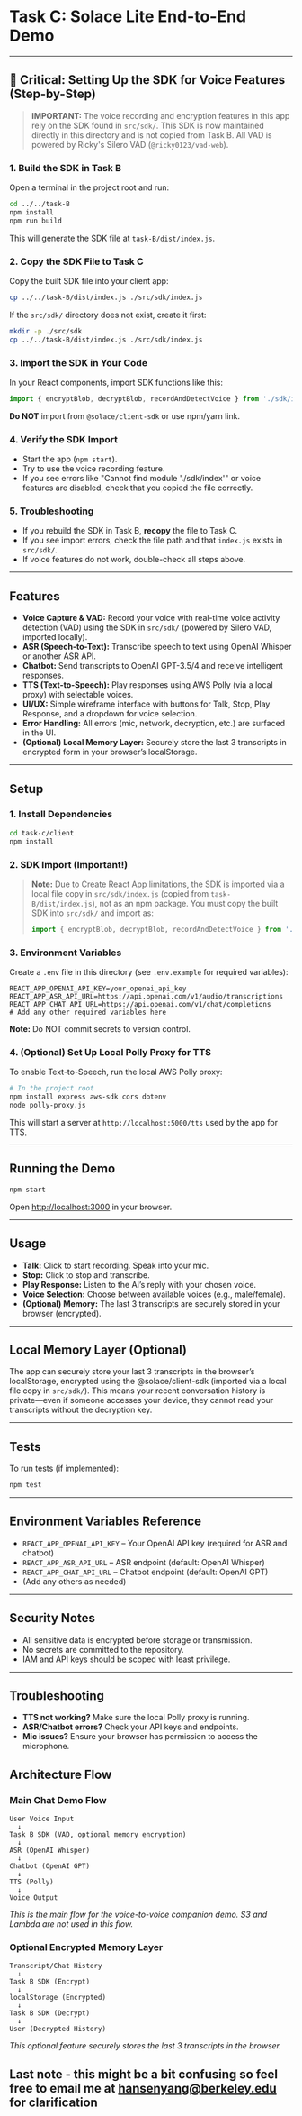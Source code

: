 # Task C: Solace Lite End-to-End Demo

---

## 🚨 Critical: Setting Up the SDK for Voice Features (Step-by-Step)

> **IMPORTANT:** The voice recording and encryption features in this app rely on the SDK found in `src/sdk/`. This SDK is now maintained directly in this directory and is not copied from Task B. All VAD is powered by Ricky's Silero VAD (`@ricky0123/vad-web`).

### 1. Build the SDK in Task B

Open a terminal in the project root and run:
```sh
cd ../../task-B
npm install
npm run build
```
This will generate the SDK file at `task-B/dist/index.js`.

### 2. Copy the SDK File to Task C

Copy the built SDK file into your client app:
```sh
cp ../../task-B/dist/index.js ./src/sdk/index.js
```
If the `src/sdk/` directory does not exist, create it first:
```sh
mkdir -p ./src/sdk
cp ../../task-B/dist/index.js ./src/sdk/index.js
```

### 3. Import the SDK in Your Code

In your React components, import SDK functions like this:
```js
import { encryptBlob, decryptBlob, recordAndDetectVoice } from './sdk/index';
```
**Do NOT** import from `@solace/client-sdk` or use npm/yarn link.

### 4. Verify the SDK Import
- Start the app (`npm start`).
- Try to use the voice recording feature.
- If you see errors like "Cannot find module './sdk/index'" or voice features are disabled, check that you copied the file correctly.

### 5. Troubleshooting
- If you rebuild the SDK in Task B, **recopy** the file to Task C.
- If you see import errors, check the file path and that `index.js` exists in `src/sdk/`.
- If voice features do not work, double-check all steps above.

---

## Features

- **Voice Capture & VAD:** Record your voice with real-time voice activity detection (VAD) using the SDK in `src/sdk/` (powered by Silero VAD, imported locally).
- **ASR (Speech-to-Text):** Transcribe speech to text using OpenAI Whisper or another ASR API.
- **Chatbot:** Send transcripts to OpenAI GPT-3.5/4 and receive intelligent responses.
- **TTS (Text-to-Speech):** Play responses using AWS Polly (via a local proxy) with selectable voices.
- **UI/UX:** Simple wireframe interface with buttons for Talk, Stop, Play Response, and a dropdown for voice selection.
- **Error Handling:** All errors (mic, network, decryption, etc.) are surfaced in the UI.
- **(Optional) Local Memory Layer:** Securely store the last 3 transcripts in encrypted form in your browser’s localStorage.

---

## Setup

### 1. Install Dependencies

```sh
cd task-c/client
npm install
```

### 2. SDK Import (Important!)

> **Note:** Due to Create React App limitations, the SDK is imported via a local file copy in `src/sdk/index.js` (copied from `task-B/dist/index.js`), not as an npm package. You must copy the built SDK into `src/sdk/` and import as:
> ```js
> import { encryptBlob, decryptBlob, recordAndDetectVoice } from './sdk/index';
> ```

### 3. Environment Variables

Create a `.env` file in this directory (see `.env.example` for required variables):

```env
REACT_APP_OPENAI_API_KEY=your_openai_api_key
REACT_APP_ASR_API_URL=https://api.openai.com/v1/audio/transcriptions
REACT_APP_CHAT_API_URL=https://api.openai.com/v1/chat/completions
# Add any other required variables here
```

**Note:** Do NOT commit secrets to version control.

### 4. (Optional) Set Up Local Polly Proxy for TTS

To enable Text-to-Speech, run the local AWS Polly proxy:

```sh
# In the project root
npm install express aws-sdk cors dotenv
node polly-proxy.js
```

This will start a server at `http://localhost:5000/tts` used by the app for TTS.

---

## Running the Demo

```sh
npm start
```

Open [http://localhost:3000](http://localhost:3000) in your browser.

---

## Usage

- **Talk:** Click to start recording. Speak into your mic.
- **Stop:** Click to stop and transcribe.
- **Play Response:** Listen to the AI’s reply with your chosen voice.
- **Voice Selection:** Choose between available voices (e.g., male/female).
- **(Optional) Memory:** The last 3 transcripts are securely stored in your browser (encrypted).

---

## Local Memory Layer (Optional)

The app can securely store your last 3 transcripts in the browser’s localStorage, encrypted using the @solace/client-sdk (imported via a local file copy in `src/sdk/`). This means your recent conversation history is private—even if someone accesses your device, they cannot read your transcripts without the decryption key.

---

## Tests

To run tests (if implemented):

```sh
npm test
```

---

## Environment Variables Reference

- `REACT_APP_OPENAI_API_KEY` – Your OpenAI API key (required for ASR and chatbot)
- `REACT_APP_ASR_API_URL` – ASR endpoint (default: OpenAI Whisper)
- `REACT_APP_CHAT_API_URL` – Chatbot endpoint (default: OpenAI GPT)
- (Add any others as needed)

---

## Security Notes

- All sensitive data is encrypted before storage or transmission.
- No secrets are committed to the repository.
- IAM and API keys should be scoped with least privilege.

---

## Troubleshooting

- **TTS not working?** Make sure the local Polly proxy is running.
- **ASR/Chatbot errors?** Check your API keys and endpoints.
- **Mic issues?** Ensure your browser has permission to access the microphone.

## Architecture Flow

### Main Chat Demo Flow
```
User Voice Input
  ↓
Task B SDK (VAD, optional memory encryption)
  ↓
ASR (OpenAI Whisper)
  ↓
Chatbot (OpenAI GPT)
  ↓
TTS (Polly)
  ↓
Voice Output
```
*This is the main flow for the voice-to-voice companion demo. S3 and Lambda are not used in this flow.*

### Optional Encrypted Memory Layer
```
Transcript/Chat History
  ↓
Task B SDK (Encrypt)
  ↓
localStorage (Encrypted)
  ↓
Task B SDK (Decrypt)
  ↓
User (Decrypted History)
```
*This optional feature securely stores the last 3 transcripts in the browser.*

## Last note - this might be a bit confusing so feel free to email me at hansenyang@berkeley.edu for clarification

